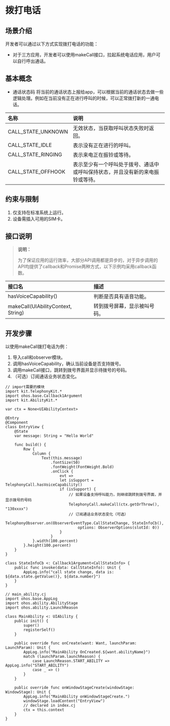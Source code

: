 # 拨打电话

## 场景介绍

开发者可以通过以下方式实现拨打电话的功能：

- 对于三方应用，开发者可以使用makeCall接口，拉起系统电话应用，用户可以自行呼出通话。

## 基本概念

- 通话状态码
  将当前的通话状态上报给app，可以根据当前的通话状态去做一些逻辑处理。例如在当前没有正在进行呼叫的时候，可以正常拨打新的一通电话。

| 名称                | 说明                               |
| :------------------ | :--------------------------------- |
| CALL_STATE_UNKNOWN | 无效状态，当获取呼叫状态失败时返回。   |
| CALL_STATE_IDLE    | 表示没有正在进行的呼叫。              |
| CALL_STATE_RINGING | 表示来电正在振铃或等待。              |
| CALL_STATE_OFFHOOK | 表示至少有一个呼叫处于拨号、通话中或呼叫保持状态，并且没有新的来电振铃或等待。 |

## 约束与限制

1. 仅支持在标准系统上运行。
2. 设备需插入可用的SIM卡。

## 接口说明

> **说明：**
>
> 为了保证应用的运行效率，大部分API调用都是异步的，对于异步调用的API均提供了callback和Promise两种方式，以下示例均采用callback函数。

| 接口名 | 描述 |
| :------------------------------------------- | :--------------------------------- |
| hasVoiceCapability() | 判断是否具有语音功能。 |
| makeCall(UIAbilityContext, String) | 转到拨号屏幕，显示被叫号码。  |

## 开发步骤

以使用makeCall拨打电话为例：

1. 导入call和observer模块。
2. 调用hasVoiceCapability，确认当前设备是否支持拨号。
3. 调用makeCall接口，跳转到拨号界面并显示待拨号的号码。
4. （可选）订阅通话业务状态变化。

<!-- compile -->

```cangjie
// import需要的模块
import kit.TelephonyKit.*
import ohos.base.Callback1Argument
import kit.AbilityKit.*

var ctx = None<UIAbilityContext>

@Entry
@Component
class EntryView {
    @State
    var message: String = "Hello World"

    func build() {
        Row {
            Column {
                Text(this.message)
                    .fontSize(50)
                    .fontWeight(FontWeight.Bold)
                    .onClick {
                        evt =>
                        let isSupport = TelephonyCall.hasVoiceCapability()
                        if (isSupport) {
                            // 如果设备支持呼叫能力，则继续跳转到拨号界面，并显示拨号的号码
                            TelephonyCall.makeCall(ctx.getOrThrow(), "130xxxx")
                            // 订阅通话业务状态变化（可选）
                            TelephonyObserver.on(ObserverEventType.CallStateChange, StateInfoCb(),
                                options: ObserverOptions(slotId: 0))
                        }
                    }
            }.width(100.percent)
        }.height(100.percent)
    }
}

class StateInfoCb <: Callback1Argument<CallStateInfo> {
    public func invoke(data: CallStateInfo): Unit {
        AppLog.info("call state change, data is: ${data.state.getValue()}, ${data.number}")
    }
}
```

<!-- compile -->

```cangjie
// main_ability.cj
import ohos.base.AppLog
import ohos.ability.AbilityStage
import ohos.ability.LaunchReason

class MainAbility <: UIAbility {
    public init() {
        super()
        registerSelf()
    }

    public override func onCreate(want: Want, launchParam: LaunchParam): Unit {
        AppLog.info("MainAbility OnCreated.${want.abilityName}")
        match (launchParam.launchReason) {
            case LaunchReason.START_ABILITY => AppLog.info("START_ABILITY")
            case _ => ()
        }
    }

    public override func onWindowStageCreate(windowStage: WindowStage): Unit {
        AppLog.info("MainAbility onWindowStageCreate.")
        windowStage.loadContent("EntryView")
        // declared in index.cj
        ctx = this.context
    }
}
```

